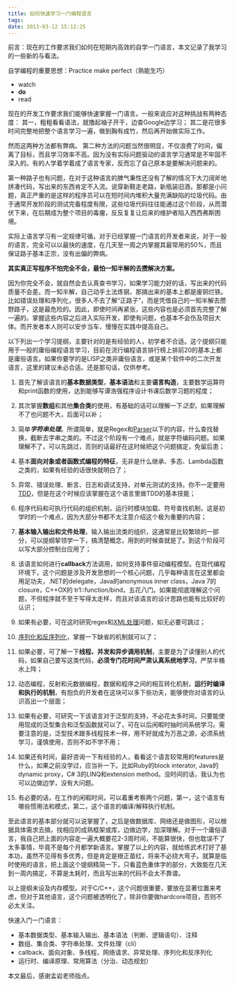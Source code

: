 ```yaml
---
title: 如何快速学习一门编程语言
tags: 
date: 2013-03-12 15:12:25
---
```


前言：现在的工作要求我们如何在短期内高效的自学一门语言，本文记录了我学习的一些新的与看法。

自学编程的重要思想：Practice make perfect（熟能生巧）

* watch
* **do**
* read
<!-- more -->

现在的开发工作要求我们能够快速掌握一门语言。一般来说应对这种挑战有两种态度：
其一，粗粗看看语法，就撸起袖子开干，边查Google边学习；
其二是花很多时间完整地把整个语言学习一遍，做到胸有成竹，然后再开始做实际工作。

然而这两种方法都有弊病。
第二种方法的问题当然很明显，不仅浪费了时间，偏离了目标，而且学习效率不高。因为没有实际问题驱动的语言学习通常是不牢固不深入的。有的人学着学着成了语言专家，反而忘了自己原本是要解决问题来的。

第一种路子也有问题，在对于这种语言的脾气秉性还没有了解的情况下大刀阔斧地拼凑代码，写出来的东西肯定不入流。说穿新鞋走老路，新瓶装旧酒，那都是小问题，真正严重的是这样的程序员可以在短时间内堆积大量充满缺陷的垃圾代码。由于通常开发阶段的测试完备程度有限，这些垃圾代码往往能通过这个阶段，从而潜伏下来，在后期成为整个项目的毒瘤，反反复复让后来的维护者陷入西西弗斯困境。

实际上语言学习有一定规律可循，对于已经掌握一门语言的开发者来说，对于一般的语言，完全可以以最快的速度，在几天至一周之内掌握其最常用的50%，而且保证路子基本正宗，没有出偏的弊病。

**其实真正写程序不怕完全不会，最怕一知半解的去攒解决方案。**

因为你完全不会，就自然会去认真查书学习，如果学习能力好的话，写出来的代码质量不会差。而一知半解，自己动手土法炼钢，那搞出来的基本上都是废铜烂铁。比如错误处理和序列化，很多人不去了解“正路子”，而是凭借自己的一知半解去攒野路子，这是最危险的。因此，即使时间再紧张，这些内容也是必须首先完整了解一遍的。掌握这些内容之后进入实际开发，即使有问题，也基本不会伤及项目大体。而开发者本人则可以安步当车，慢慢在实践中提高自己。

以下列出一个学习提纲，主要针对的是有经验的人，初学者不合适。这个提纲只能用于一般的庸俗编程语言学习，目前在流行编程语言排行榜上排前20的基本上都是庸俗语言。如果你要学的是LISP之类非庸俗语言，或是某个软件中的二次开发语言，这里的建议未必合适。还是那句话，仅供参考。


1. 首先了解该语言的**基本数据类型**，**基本语法**和主要**语言构造**，主要数学运算符和print函数的使用，达到能够写谭浩强程序设计书课后数学习题的程度；

2. 其次掌握**数组**和其他**集合类**的使用，有基础的话可以理解一下*泛型*，如果理解不了也问题不大，后面可以补；

3. 简单***字符串处理***。所谓简单，就是Regex和[Parser](https://blog.csdn.net/cxihu/article/details/52184356)以下的内容，什么查找替换，截断去字串之类的。不过这个阶段有一个难点，就是字符编码问题。如果理解不了，可以先跳过，否则的话最好在这时候把这个问题搞定，免留后患；

4. 基本**面向对象或者函数式编程的特征**，无非是什么继承、多态、Lambda函数之类的，如果有经验的话很快就明白了；

5. 异常、错误处理、断言、日志和调试支持，对单元测试的支持。你不一定要用[TDD](https://www.ibm.com/developerworks/cn/linux/l-tdd/)，但是在这个时候应该掌握在这个语言里做TDD的基本技能；

6. 程序代码和可执行代码的组织机制，运行时模块加载、符号查找机制，这是初学时的一个难点，因为大部分书都不太注意介绍这个极为重要的内容；

7. **基本输入输出和文件处理**，输入输出流类的组织，这通常是比较繁琐的一部分，可以提纲挈领学一下，搞清楚概念，用到的时候查就是了。到这个阶段可以写大部分控制台应用了；

8. 该语言如何进行**callback**方法调用，如何支持事件驱动编程模型。在现代编程环境下，这个问题是涉及开发思想的一个核心问题，几乎每种语言在这里都会用足功夫，.NET的delegate，Java的anonymous inner class，Java 7的closure，C++OX的 tr1::function/bind，五花八门。如果能彻底理解这个问题，不但程序就不至于写得太走样，而且对该语言的设计思路也能有比较好的认识；

9. 如果有必要，可在这时研究regex和[XML处理](http://www.cnblogs.com/lanxuezaipiao/archive/2013/05/17/3082949.html)问题，如无必要可跳过；

10. [序列化和反序列化](https://www.zhihu.com/question/20706270/answer/15919891)，掌握一下缺省的机制就可以了；

11. 如果必要，可了解一下**线程、并发和异步调用机制**，主要是为了读懂别人的代码，如果自己要写这类代码，**必须专门花时间严肃认真系统地学习**，严禁半桶水上阵；

12. 动态编程，反射和元数据编程，<!--这块没懂-->数据和程序之间的相互转化机制，**运行时编译和执行的机制**，有抱负的开发者在这块可以多下些功夫，能够使你对语言的认识高出一个层面；

13. 如果有必要，可研究一下该语言对于泛型的支持，不必花太多时间，只要能使用现成的泛型集合和泛型函数就可以了，可在以后闲暇时抽时间系统学习。需要注意的是，泛型技术跟多线程技术一样，用不好就成为万恶之源，必须系统学习，谨慎使用，否则不如不学不用；

14. 如果还有时间，最好咨询一下有经验的人，看看这个语言较常用的features是什么，如果之前没学过，应当补一下。比如Ruby的block interator, Java的dynamic proxy，C# 3的LINQ和extension method。没时间的话，我认为也可以边做边学，没有大问题。

15. 有必要的话，在工作的闲暇时间，可以着重考察两个问题，第一，这个语言有哪些惯用法和模式，第二，这个语言的编译/解释执行机制。

至此语言的基本部分就可以说掌握了，之后是做数据库、网络还是做图形，可以根据具体需求去搞，找相应的成熟框架或库，边做边学，加深理解。对于一个庸俗语言，我自己把上面的内容走一遍大概要花2-3周时间，不能算很快，但也耽误不了太多事情，毕竟不是每个月都学新语言。掌握了以上的内容，就给练武术打好了基本功，虽然不见得有多优秀，但是肯定是根正苗红，将来不必绕大弯子。就算是临时使用的语言，把上面这个提纲精简一下，只看蓝色重体字的部分，大致能在几天到一周内搞定，不算是太耗时，而且写出来的代码不会太不靠谱。

以上提纲未设及内存模型。对于C/C++，这个问题很重要，要放在显著位置来考虑，但对于其他语言，这个问题被透明化了，除非你要做hardcore项目，否则不必太关注。



快速入门一门语言：

* 基本数据类型、基本输入输出、基本语法（判断、逻辑语句）、注释
* 数组、集合类、字符串处理、文件处理（cli）
* callback、面向对象、多线程、网络请求、异常处理、序列化和反序列化
* 运行时、编译原理、常用算法（分治、动态规划）

本文最后，感谢孟岩老师指点。


